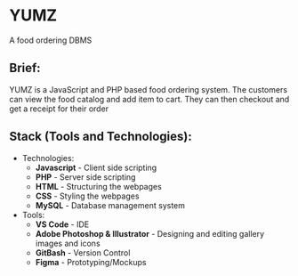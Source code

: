 # YUMZ
A food ordering DBMS

Brief:
------

YUMZ is a JavaScript and PHP based food ordering system. The customers can
view the food catalog and add item to cart. They can then checkout and get 
a receipt for their order

Stack (Tools and Technologies):
-------------------------------

- Technologies:
  - <b>Javascript</b> - Client side scripting
  - <b>PHP</b> - Server side scripting
  - <b>HTML</b> - Structuring the webpages
  - <b>CSS</b> - Styling the webpages
  - <b>MySQL</b> - Database management system
- Tools:
  - <b>VS Code</b> - IDE
  - <b>Adobe Photoshop & Illustrator</b> - Designing and editing gallery images and icons
  - <b>GitBash</b> - Version Control
  - <b>Figma</b> - Prototyping/Mockups
